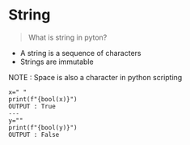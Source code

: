 # String

> What is string in pyton?<br>

 * A string is a sequence of characters 
 * Strings are immutable
 

NOTE : Space is also a character in python scripting 
```
x=" "
print(f"{bool(x)}")
OUTPUT : True
---
y=""
print(f"{bool(y)}")
OUTPUT : False